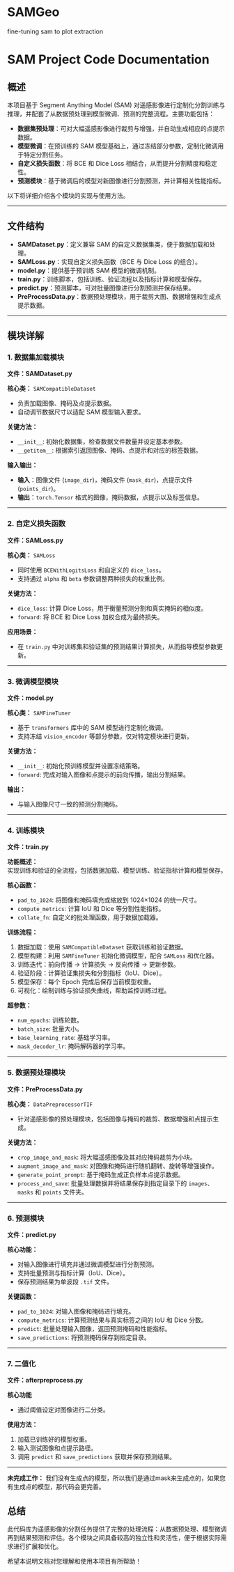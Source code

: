 # SAMGeo
fine-tuning sam to plot extraction
# SAM Project Code Documentation

## 概述

本项目基于 Segment Anything Model (SAM) 对遥感影像进行定制化分割训练与推理，并配套了从数据预处理到模型微调、预测的完整流程。主要功能包括：  
- **数据集预处理**：可对大幅遥感影像进行裁剪与增强，并自动生成相应的点提示数据。  
- **模型微调**：在预训练的 SAM 模型基础上，通过冻结部分参数，定制化微调用于特定分割任务。  
- **自定义损失函数**：将 BCE 和 Dice Loss 相结合，从而提升分割精度和稳定性。  
- **预测模块**：基于微调后的模型对新图像进行分割预测，并计算相关性能指标。

以下将详细介绍各个模块的实现与使用方法。

---

## 文件结构

- **SAMDataset.py**：定义兼容 SAM 的自定义数据集类，便于数据加载和处理。  
- **SAMLoss.py**：实现自定义损失函数（BCE 与 Dice Loss 的组合）。  
- **model.py**：提供基于预训练 SAM 模型的微调机制。  
- **train.py**：训练脚本，包括训练、验证流程以及指标计算和模型保存。  
- **predict.py**：预测脚本，可对批量图像进行分割预测并保存结果。  
- **PreProcessData.py**：数据预处理模块，用于裁剪大图、数据增强和生成点提示数据。

---

## 模块详解

### 1. 数据集加载模块
**文件：SAMDataset.py**

**核心类：** `SAMCompatibleDataset`  
- 负责加载图像、掩码及点提示数据。  
- 自动调节数据尺寸以适配 SAM 模型输入要求。

**关键方法：**  
- `__init__`: 初始化数据集，检查数据文件数量并设定基本参数。  
- `__getitem__`: 根据索引返回图像、掩码、点提示和对应的标签数据。

**输入输出：**  
- **输入**：图像文件 (`image_dir`)，掩码文件 (`mask_dir`)，点提示文件 (`points_dir`)。  
- **输出**：`torch.Tensor` 格式的图像，掩码数据，点提示以及标签信息。

---

### 2. 自定义损失函数
**文件：SAMLoss.py**

**核心类：** `SAMLoss`  
- 同时使用 `BCEWithLogitsLoss` 和自定义的 `dice_loss`。  
- 支持通过 `alpha` 和 `beta` 参数调整两种损失的权重比例。

**关键方法：**  
- `dice_loss`: 计算 Dice Loss，用于衡量预测分割和真实掩码的相似度。  
- `forward`: 将 BCE 和 Dice Loss 加权合成为最终损失。

**应用场景：**  
- 在 `train.py` 中对训练集和验证集的预测结果计算损失，从而指导模型参数更新。

---

### 3. 微调模型模块
**文件：model.py**

**核心类：** `SAMFineTuner`  
- 基于 `transformers` 库中的 SAM 模型进行定制化微调。  
- 支持冻结 `vision_encoder` 等部分参数，仅对特定模块进行更新。

**关键方法：**  
- `__init__`: 初始化预训练模型并设置冻结策略。  
- `forward`: 完成对输入图像和点提示的前向传播，输出分割结果。

**输出：**  
- 与输入图像尺寸一致的预测分割掩码。

---

### 4. 训练模块
**文件：train.py**

**功能概述：**  
实现训练和验证的全流程，包括数据加载、模型训练、验证指标计算和模型保存。

**核心函数：**  
- `pad_to_1024`: 将图像和掩码填充或缩放到 1024×1024 的统一尺寸。  
- `compute_metrics`: 计算 IoU 和 Dice 等分割性能指标。  
- `collate_fn`: 自定义的批处理函数，用于数据加载器。

**训练流程：**  
1. 数据加载：使用 `SAMCompatibleDataset` 获取训练和验证数据。  
2. 模型构建：利用 `SAMFineTuner` 初始化微调模型，配合 `SAMLoss` 和优化器。  
3. 训练迭代：前向传播 -> 计算损失 -> 反向传播 -> 更新参数。  
4. 验证阶段：计算验证集损失和分割指标（IoU、Dice）。  
5. 模型保存：每个 Epoch 完成后保存当前模型权重。  
6. 可视化：绘制训练与验证损失曲线，帮助监控训练过程。

**超参数：**  
- `num_epochs`: 训练轮数。  
- `batch_size`: 批量大小。  
- `base_learning_rate`: 基础学习率。  
- `mask_decoder_lr`: 掩码解码器的学习率。

---

### 5. 数据预处理模块
**文件：PreProcessData.py**

**核心类：** `DataPreprocessorTIF`  
- 针对遥感影像的预处理模块，包括图像与掩码的裁剪、数据增强和点提示生成。

**关键方法：**  
- `crop_image_and_mask`: 将大幅遥感图像及其对应掩码裁剪为小块。  
- `augment_image_and_mask`: 对图像和掩码进行随机翻转、旋转等增强操作。  
- `generate_point_prompt`: 基于掩码生成正负样本点提示数据。  
- `process_and_save`: 批量处理数据并将结果保存到指定目录下的 `images`、`masks` 和 `points` 文件夹。

---

### 6. 预测模块
**文件：predict.py**

**核心功能：**  
- 对输入图像进行填充并通过微调模型进行分割预测。  
- 支持批量预测与指标计算（IoU、Dice）。  
- 保存预测结果为单波段 `.tif` 文件。

**关键函数：**  
- `pad_to_1024`: 对输入图像和掩码进行填充。  
- `compute_metrics`: 计算预测结果与真实标签之间的 IoU 和 Dice 分数。  
- `predict`: 批量处理输入图像，返回预测掩码和性能指标。  
- `save_predictions`: 将预测掩码保存到指定目录。

---

### 7. 二值化
**文件：afterpreprocess.py**

**核心功能**
- 通过阈值设定对图像进行二分类。

**使用方法：**  
1. 加载已训练好的模型权重。  
2. 输入测试图像和点提示路径。  
3. 调用 `predict` 和 `save_predictions` 获取并保存预测结果。

---

**未完成工作：**
我们没有生成点的模型，所以我们是通过mask来生成点的，如果您有生成点的模型，那代码会更完善。

## 总结

此代码库为遥感影像的分割任务提供了完整的处理流程：从数据预处理、模型微调再到结果预测和评估。各个模块之间具备较高的独立性和灵活性，便于根据实际需求进行扩展和优化。


希望本说明文档对您理解和使用本项目有所帮助！
